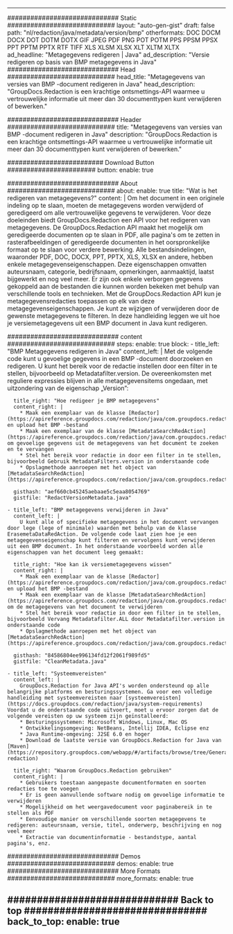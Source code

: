 
---
############################# Static ############################
layout: "auto-gen-gist" 
draft: false
path: "nl/redaction/java/metadata/version/bmp"
otherformats: DOC DOCM DOCX DOT DOTM DOTX GIF JPEG PDF PNG POT POTM PPS PPSM PPSX PPT PPTM PPTX RTF TIFF XLS XLSM XLSX XLT XLTM XLTX  
ad_headline: "Metagegevens redigeren | Java"
ad_description: "Versie redigeren op basis van BMP metagegevens in Java"
############################# Head ############################
head_title: "Metagegevens van versies van BMP -document redigeren in Java"
head_description: "GroupDocs.Redaction is een krachtige ontsmettings-API waarmee u vertrouwelijke informatie uit meer dan 30 documenttypen kunt verwijderen of bewerken."

############################# Header ############################
title: "Metagegevens van versies van BMP -document redigeren in Java"
description: "GroupDocs.Redaction is een krachtige ontsmettings-API waarmee u vertrouwelijke informatie uit meer dan 30 documenttypen kunt verwijderen of bewerken."

######################### Download Button #######################
button:
    enable: true

############################# About ############################
about:
    enable: true
    title: "Wat is het redigeren van metagegevens?"
    content: |
        Om het document in een originele indeling op te slaan, moeten de metagegevens worden verwijderd of geredigeerd om alle vertrouwelijke gegevens te verwijderen. Voor deze doeleinden biedt GroupDocs.Redaction een API voor het redigeren van metagegevens. De GroupDocs.Redaction API maakt het mogelijk om geredigeerde documenten op te slaan in PDF, alle pagina's om te zetten in rasterafbeeldingen of geredigeerde documenten in het oorspronkelijke formaat op te slaan voor verdere bewerking. Alle bestandsindelingen, waaronder PDF, DOC, DOCX, PPT, PPTX, XLS, XLSX en andere, hebben enkele metagegevenseigenschappen. Deze eigenschappen omvatten auteursnaam, categorie, bedrijfsnaam, opmerkingen, aanmaaktijd, laatst bijgewerkt en nog veel meer. Er zijn ook enkele verborgen gegevens gekoppeld aan de bestanden die kunnen worden bekeken met behulp van verschillende tools en technieken. Met de GroupDocs.Redaction API kun je metagegevensredacties toepassen op elk van deze metagegevenseigenschappen. Je kunt ze wijzigen of verwijderen door de gewenste metagegevens te filteren. In deze handleiding leggen we uit hoe je versiemetagegevens uit een BMP document in Java kunt redigeren.

############################# content ############################
steps:
    enable: true
    block:
    - title_left: "BMP Metagegevens redigeren in Java"
      content_left: |
        Met de volgende code kunt u gevoelige gegevens in een BMP -document doorzoeken en redigeren. U kunt het bereik voor de redactie instellen door een filter in te stellen, bijvoorbeeld op Metadatafilter.version. De overeenkomsten met reguliere expressies blijven in alle metagegevensitems ongedaan, met uitzondering van de eigenschap „Version”: 

      title_right: "Hoe redigeer je BMP metagegevens"
      content_right: |
        * Maak een exemplaar van de klasse [Redactor](https://apireference.groupdocs.com/redaction/java/com.groupdocs.redaction/Redactor) en upload het BMP -bestand
        * Maak een exemplaar van de klasse [MetadataSearchRedAction](https://apireference.groupdocs.com/redaction/java/com.groupdocs.redaction.redactions/MetadataSearchRedaction) om gevoelige gegevens uit de metagegevens van het document te zoeken en te vervangen
        * Stel het bereik voor redactie in door een filter in te stellen, bijvoorbeeld Gebruik MetadataFilters.version in onderstaande code
        * Opslagmethode aanroepen met het object van [MetadataSearchRedAction](https://apireference.groupdocs.com/redaction/java/com.groupdocs.redaction.redactions/MetadataSearchRedaction) 

      gisthash: "aef660cb45245aebaae5c5eaa8054769"
      gistfile: "RedactVersionMetadata.java"
      
    - title_left: "BMP metagegevens verwijderen in Java"
      content_left: |
        U kunt alle of specifieke metagegevens in het document vervangen door lege (lege of minimale) waarden met behulp van de klasse ErasemetaDataRedAction. De volgende code laat zien hoe je een metagegevenseigenschap kunt filteren en vervolgens kunt verwijderen uit een BMP document. In het onderstaande voorbeeld worden alle eigenschappen van het document leeg gemaakt: 
        
      title_right: "Hoe kan ik versiemetagegevens wissen"
      content_right: |
        * Maak een exemplaar van de klasse [Redactor](https://apireference.groupdocs.com/redaction/java/com.groupdocs.redaction/Redactor) en upload het BMP -bestand
        * Maak een exemplaar van de klasse [MetadataSearchRedAction](https://apireference.groupdocs.com/redaction/java/com.groupdocs.redaction.redactions/MetadataSearchRedaction) om de metagegevens van het document te verwijderen
        * Stel het bereik voor redactie in door een filter in te stellen, bijvoorbeeld Vervang Metadatafilter.ALL door Metadatafilter.version in onderstaande code
        * Opslagmethode aanroepen met het object van [MetadataSearchRedAction](https://apireference.groupdocs.com/redaction/java/com.groupdocs.redaction.redactions/MetadataSearchRedaction) 
        
      gisthash: "84586804ee996134fd12f2061f989fd5"
      gistfile: "CleanMetadata.java"

    - title_left: "Systeemvereisten"
      content_left: |
        GroupDocs.Redaction for Java API's worden ondersteund op alle belangrijke platforms en besturingssystemen. Ga voor een volledige handleiding met systeemvereisten naar [systeemvereisten](https://docs.groupdocs.com/redaction/java/system-requirements) Voordat u de onderstaande code uitvoert, moet u ervoor zorgen dat de volgende vereisten op uw systeem zijn geïnstalleerd:
        * Besturingssystemen: Microsoft Windows, Linux, Mac OS
        * Ontwikkelingsomgeving: NetBeans, Intellij IDEA, Eclipse enz
        * Java Runtime-omgeving: J2SE 6.0 en hoger
        * Download de laatste versie van GroupDocs.Redaction for Java van [Maven](https://repository.groupdocs.com/webapp/#/artifacts/browse/tree/General/repo/com/groupdocs/groupdocs-redaction)
        
      title_right: "Waarom GroupDocs.Redaction gebruiken"
      content_right: |
        * Gebruikers toestaan aangepaste documentformaten en soorten redacties toe te voegen
        * Er is geen aanvullende software nodig om gevoelige informatie te verwijderen
        * Mogelijkheid om het weergavedocument voor paginabereik in te stellen als PDF
        * Eenvoudige manier om verschillende soorten metagegevens te redigeren: auteursnaam, versie, titel, onderwerp, beschrijving en nog veel meer
        * Extractie van documentinformatie - bestandstype, aantal pagina's, enz.
        

############################# Demos ############################
demos:
    enable: true
############################# More Formats ############################
more_formats:
    enable: true

############################# Back to top ###############################
back_to_top:
    enable: true
---